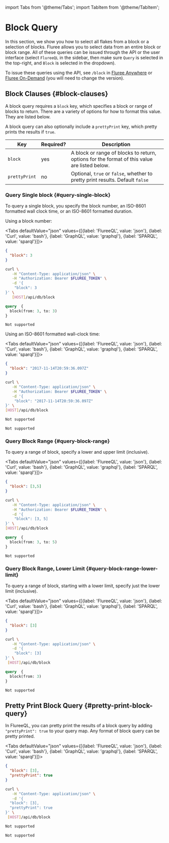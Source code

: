 import Tabs from '@theme/Tabs';
import TabItem from '@theme/TabItem';

# Block Query

In this section, we show you how to select all flakes from a block or a selection of blocks. Fluree allows you to select data from an entire block or block range. All of these queries can be issued through the API or the user interface (select `FlureeQL` in the sidebar, then make sure `Query` is selected in the top-right, and `Block` is selected in the dropdown).

To issue these queries using the API, see `/block` in [Fluree Anywhere](/api/downloaded-endpoints/downloaded-examples#-block) or [Fluree On-Demand](/api/hosted-endpoints) (you will need to change the version).

## Block Clauses {#block-clauses}

A block query requires a `block` key, which specifies a block or range of blocks to return. There are a variety of options for how to format this value. They are listed below.

A block query can also optionally include a `prettyPrint` key, which pretty prints the results if `true`.

Key | Required? | Description
-- | -- | --
`block` | yes | A block or range of blocks to return, options for the format of this value are listed below.
`prettyPrint` | no | Optional, `true` or `false`, whether to pretty print results. Default `false`

### Query Single block {#query-single-block}

To query a single block, you specify the block number, an ISO-8601 formatted wall clock time, or an ISO-8601 formatted duration.

Using a block number:

<Tabs
defaultValue="json"
values={[{label: 'FlureeQL', value: 'json'},
{label: 'Curl', value: 'bash'},
{label: 'GraphQL', value: 'graphql'},
{label: 'SPARQL', value: 'sparql'}]}>
<TabItem value="json">

```json
{
  "block": 3
}
```

</TabItem>

<TabItem value="bash">

```bash
curl \
   -H "Content-Type: application/json" \
   -H "Authorization: Bearer $FLUREE_TOKEN" \
   -d '{
    "block": 3
}' \
   [HOST]/api/db/block
```

</TabItem>

<TabItem value="graphql">

```graphql
query  {
  block(from: 3, to: 3)
}
```

</TabItem>

<TabItem value="sparql">

```sparql
Not supported
```

</TabItem>
</Tabs>

Using an ISO-8601 formatted wall-clock time:

<Tabs
defaultValue="json"
values={[{label: 'FlureeQL', value: 'json'},
{label: 'Curl', value: 'bash'},
{label: 'GraphQL', value: 'graphql'},
{label: 'SPARQL', value: 'sparql'}]}>
<TabItem value="json">

```json
{
  "block": "2017-11-14T20:59:36.097Z"
}
```

</TabItem>

<TabItem value="bash">

```bash
curl \
   -H "Content-Type: application/json" \
   -H "Authorization: Bearer $FLUREE_TOKEN" \
   -d '{
    "block": "2017-11-14T20:59:36.097Z"
}' \
[HOST]/api/db/block
```

</TabItem>

<TabItem value="graphql">

```graphql
Not supported
```

</TabItem>

<TabItem value="sparql">

```sparql
Not supported
```

</TabItem>
</Tabs>

### Query Block Range {#query-block-range}

To query a range of block, specify a lower and upper limit (inclusive).

<Tabs
defaultValue="json"
values={[{label: 'FlureeQL', value: 'json'},
{label: 'Curl', value: 'bash'},
{label: 'GraphQL', value: 'graphql'},
{label: 'SPARQL', value: 'sparql'}]}>
<TabItem value="json">

```json
{
  "block": [3,5]
}
```

</TabItem>

<TabItem value="bash">

```bash
curl \
   -H "Content-Type: application/json" \
   -H "Authorization: Bearer $FLUREE_TOKEN" \
   -d '{
    "block": [3, 5]
}' \
[HOST]/api/db/block
```

</TabItem>

<TabItem value="graphql">

```graphql
query  {
  block(from: 3, to: 5)
}
```

</TabItem>

<TabItem value="sparql">

```sparql
Not supported
```

</TabItem>
</Tabs>

### Query Block Range, Lower Limit {#query-block-range-lower-limit}

To query a range of block, starting with a lower limit, specify just the lower limit (inclusive).

<Tabs
defaultValue="json"
values={[{label: 'FlureeQL', value: 'json'},
{label: 'Curl', value: 'bash'},
{label: 'GraphQL', value: 'graphql'},
{label: 'SPARQL', value: 'sparql'}]}>
<TabItem value="json">

```json
{
  "block": [3]
}
```

</TabItem>

<TabItem value="bash">

```bash
curl \
   -H "Content-Type: application/json" \
   -d '{
    "block": [3]
}' \
 [HOST]/api/db/block
```

</TabItem>

<TabItem value="graphql">

```graphql
query  {
  block(from: 3)
}
```

</TabItem>

<TabItem value="sparql">

```sparql
Not supported
```

</TabItem>
</Tabs>

## Pretty Print Block Query {#pretty-print-block-query}

In FlureeQL, you can pretty print the results of a block query by adding `"prettyPrint": true` to your query map. Any format of block query can be pretty printed.

<Tabs
defaultValue="json"
values={[{label: 'FlureeQL', value: 'json'},
{label: 'Curl', value: 'bash'},
{label: 'GraphQL', value: 'graphql'},
{label: 'SPARQL', value: 'sparql'}]}>
<TabItem value="json">

```json
{
  "block": [3],
  "prettyPrint": true
}
```

</TabItem>

<TabItem value="bash">

```bash
curl \
   -H "Content-Type: application/json" \
   -d '{
  "block": [3],
  "prettyPrint": true
}' \
 [HOST]/api/db/block
```

</TabItem>

<TabItem value="graphql">

```graphql
Not supported
```

</TabItem>

<TabItem value="sparql">

```sparql
Not supported
```

</TabItem>
</Tabs>
